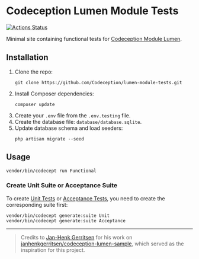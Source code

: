 # Codeception Lumen Module Tests

[![Actions Status](https://github.com/Codeception/lumen-module-tests/workflows/CI/badge.svg)](https://github.com/Codeception/lumen-module-tests)

Minimal site containing functional tests for [Codeception Module Lumen](https://github.com/Codeception/module-lumen).

## Installation

1. Clone the repo:
   ```shell
   git clone https://github.com/Codeception/lumen-module-tests.git
   ```
2. Install Composer dependencies:
   ```shell
   composer update
   ```
3. Create your `.env` file from the `.env.testing` file.
4. Create the database file: `database/database.sqlite`.
5. Update database schema and load seeders:
   ```shell
   php artisan migrate --seed
   ```

## Usage

```shell
vendor/bin/codecept run Functional
```

### Create Unit Suite or Acceptance Suite

To create [Unit Tests](https://codeception.com/docs/05-UnitTests) or [Acceptance Tests](https://codeception.com/docs/03-AcceptanceTests), you need to create the corresponding suite first:
```shell
vendor/bin/codecept generate:suite Unit
vendor/bin/codecept generate:suite Acceptance
```
<hr/>

> Credits to [Jan-Henk Gerritsen](https://github.com/janhenkgerritsen) for his work on [janhenkgerritsen/codeception-lumen-sample](https://github.com/janhenkgerritsen/codeception-lumen-sample), which served as the inspiration for this project.

